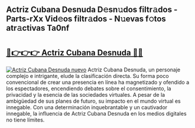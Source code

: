 ## Actriz Cubana Desnuda D𝚎sn𝚞dos filtr𝚊dos - Parts-rXx Vid𝚎os filtr𝚊dos - N𝚞evas f𝚘tos atr𝚊ctivas Ta0nf

# <h2><a href="http://mbbfm09.tromn.icu/?c=Actriz+Cubana+Desnuda">🔗👉👉👉 Actriz Cubana Desnuda 🔗🔗</a></h2>

[![Actriz Cubana Desnuda nuevo](https://i.imgur.com/pEAQMta.gif)](http://mbbfm09.tromn.icu/?c=Actriz+Cubana+Desnuda)
Actriz Cubana Desnuda, un personaje complejo e intrigante, elude la clasificación directa. Su forma poco convencional de crear una presencia en línea ha magnetizado y ofendido a los espectadores, encendiendo debates sobre el consentimiento, la privacidad y la esencia de las sociedades virtuales. A pesar de la ambigüedad de sus planes de futuro, su impacto en el mundo virtual es innegable. Con una determinación inquebrantable y un cautivador innegable, la influencia de Actriz Cubana Desnuda en los medios digitales no tiene límites.

